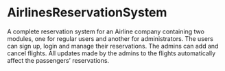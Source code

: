 # AirlinesReservationSystem
A complete reservation system for an Airline company containing two modules, one for regular users and another for administrators. The users can sign up, login and manage their reservations. The admins can add and cancel flights. All updates made by the admins to the flights automatically affect the passengers’ reservations.
